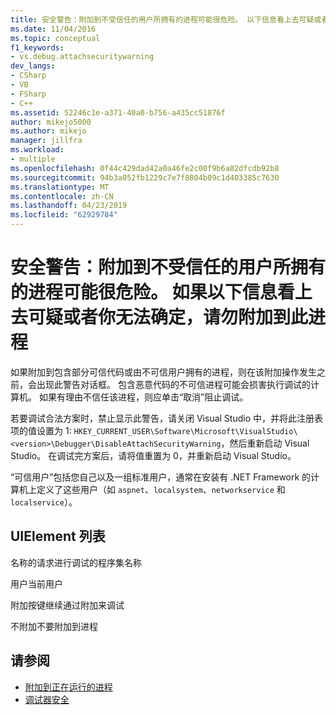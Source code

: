```yaml
---
title: 安全警告：附加到不受信任的用户所拥有的进程可能很危险。 以下信息看上去可疑或者你不确定，如果未附加到此进程 |Microsoft Docs
ms.date: 11/04/2016
ms.topic: conceptual
f1_keywords:
- vs.debug.attachsecuritywarning
dev_langs:
- CSharp
- VB
- FSharp
- C++
ms.assetid: 52246c1e-a371-40a0-b756-a435cc51876f
author: mikejo5000
ms.author: mikejo
manager: jillfra
ms.workload:
- multiple
ms.openlocfilehash: 0f44c429dad42a0a46fe2c00f9b6a82dfcdb92b8
ms.sourcegitcommit: 94b3a052fb1229c7e7f8804b09c1d403385c7630
ms.translationtype: MT
ms.contentlocale: zh-CN
ms.lasthandoff: 04/23/2019
ms.locfileid: "62929784"
---
```

# <a name="security-warning-attaching-to-a-process-owned-by-an-untrusted-user-can-be-dangerous-if-the-following-information-looks-suspicious-or-you-are-unsure-do-not-attach-to-this-process"></a>安全警告：附加到不受信任的用户所拥有的进程可能很危险。 如果以下信息看上去可疑或者你无法确定，请勿附加到此进程
如果附加到包含部分可信代码或由不可信用户拥有的进程，则在该附加操作发生之前，会出现此警告对话框。 包含恶意代码的不可信进程可能会损害执行调试的计算机。 如果有理由不信任该进程，则应单击“取消”阻止调试。

 若要调试合法方案时，禁止显示此警告，请关闭 Visual Studio 中，并将此注册表项的值设置为 1: `HKEY_CURRENT_USER\Software\Microsoft\VisualStudio\<version>\Debugger\DisableAttachSecurityWarning`，然后重新启动 Visual Studio。 在调试完方案后，请将值重置为 0，并重新启动 Visual Studio。

 “可信用户”包括您自己以及一组标准用户，通常在安装有 .NET Framework 的计算机上定义了这些用户（如 `aspnet`、`localsystem`、`networkservice` 和 `localservice`）。

## <a name="uielement-list"></a>UIElement 列表
 名称的请求进行调试的程序集名称

 用户当前用户

 附加按键继续通过附加来调试

 不附加不要附加到进程

## <a name="see-also"></a>请参阅
- [附加到正在运行的进程](../debugger/attach-to-running-processes-with-the-visual-studio-debugger.md)
- [调试器安全](../debugger/debugger-security.md)